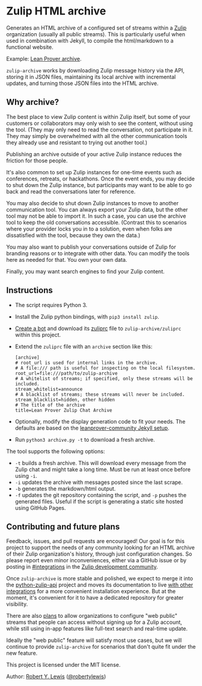 # Zulip HTML archive

Generates an HTML archive of a configured set of streams within a
[Zulip](https://zulipchat.com) organization (usually all public
streams).  This is particularly useful when used in combination with Jekyll, to
compile the html/markdown to a functional website.

Example: [Lean Prover
archive](https://leanprover-community.github.io/archive/).

`zulip-archive` works by downloading Zulip message history via the
API, storing it in JSON files, maintaining its local archive with
incremental updates, and turning those JSON files into the HTML
archive.

## Why archive?

The best place to view Zulip content is within Zulip itself,
but some of your customers or collaborators may only wish to
see the content, without using the tool.  (They may only
need to read the conversation, not participate in it.
They may simply be overwhelmed with all the other communication
tools they already use and resistant to trying out another
tool.)

Publishing an archive outside of your active Zulip
instance reduces the friction for those people.

It's also common to set up Zulip instances
for one-time events such as conferences, retreats, or
hackathons.  Once the event ends, you may decide to shut
down the Zulip instance, but participants may want to be
able to go back and read the conversations later for reference.

You may also decide to shut down Zulip instances to move to
another communication tool.  You can always export your Zulip
data, but the other tool may not be able to import it.  In such
a case, you can use the archive tool to keep the old conversations
accessible. (Contrast this to scenarios where your provider
locks you in to a solution, even when folks are dissatisfied
with the tool, because they own the data.)

You may also want to publish your conversations outside of Zulip for
branding reasons or to integrate with other data.  You can modify
the tools here as needed for that.  You own your own data.

Finally, you may want search engines to find your Zulip content.

## Instructions

* The script requires Python 3.
* Install the Zulip python bindings, with `pip3 install zulip`.
* [Create a bot](https://zulipchat.com/help/add-a-bot-or-integration)
  and download its
  [zuliprc](https://zulipchat.com/api/configuring-python-bindings)
  file to `zulip-archive/zuliprc` within this project.
* Extend the `zuliprc` file with an `archive` section like this:
    ```
    [archive]
    # root_url is used for internal links in the archive.
    # A file:/// path is useful for inspecting on the local filesystem.
    root_url=file:///path/to/zulip-archive
    # A whitelist of streams; if specified, only these streams will be included.
    stream_whitelist=announce
    # A blacklist of streams; these streams will never be included.
    stream_blacklist=hidden, other hidden
    # The title of the archive
    title=Lean Prover Zulip Chat Archive
    ```
* Optionally, modify the display generation code to fit your needs. The
  defaults are based on the [leanprover-community Jekyll
  setup](https://github.com/leanprover-community/leanprover-community.github.io).

* Run `python3 archive.py -t` to download a fresh archive.

The tool supports the following options:

  * `-t` builds a fresh archive. This will download every message from the Zulip chat and might take a long time. Must be run at least once before using `-i`.
  * `-i` updates the archive with messages posted since the last scrape.
  * `-b` generates the markdown/html output.
  * `-f` updates the git repository containing the script, and `-p`
  pushes the generated files. Useful if the script is generating a static site hosted using GitHub Pages.

## Contributing and future plans

Feedback, issues, and pull requests are encouraged!  Our goal is for
this project to support the needs of any community looking for an HTML
archive of their Zulip organization's history, through just
configuration changes.  So please report even minor inconveniences,
either via a GitHub issue or by posting in
[#integrations](https://chat.zulip.org/#narrow/stream/127-integrations/)
in the [Zulip development community](https://chat.zulip.org).

Once `zulip-archive` is more stable and polished, we expect to merge
it into the
[python-zulip-api](https://github.com/zulip/python-zulip-api) project
and moves its documentation to live [with other
integrations](https://zulipchat.com/integrations/) for a more
convenient installation experience.  But at the moment, it's
convenient for it to have a dedicated repository for greater
visibility.

There are also [plans](https://github.com/zulip/zulip/issues/13172) to
allow organizations to configure "web public" streams that people can
access without signing up for a Zulip account, while still using
in-app features like full-text search and real-time update.

Ideally the "web public" feature will satisfy most use cases, but we
will continue to provide `zulip-archive` for scenarios that don't
quite fit under the new feature.

This project is licensed under the MIT license.

Author: [Robert Y. Lewis](https://robertylewis.com/) ([@robertylewis](https://github.com/robertylewis))
